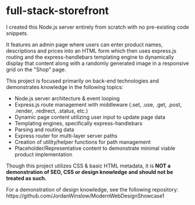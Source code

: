 # full-stack-storefront

<p>I created this Node.js server entirely from scratch with no pre-existing code snippets.</p>
<p>It features an admin page where users can enter product names, descriptions and prices into an HTML form which then uses express.js routing and the express-handlebars templating engine to dynamically display that content along with a randomly generated image in a responsive grid on the "Shop" page.</p>
<p>This project is focused primarily on back-end technologies and demonstrates knowledge in the following topics:</p>

<ul>
<li>Node.js server architecture & event looping
<li>Express.js route management with middleware (.set, .use, .get, .post, .render, .redirect, .status, etc.)
<li>Dynamic page content utilizing user input to update page data
<li>Templating engines, specifically express-handlebars
<li>Parsing and routing data
<li>Express router for multi-layer server paths
<li>Creation of utility/helper functions for path management
<li>Placeholder/Representative content to demonstrate minimal viable product implementation
</ul>

<p>Though this project utilizes CSS & basic HTML metadata, it is <b>NOT a demonstration of SEO, CSS or design knowledge and should not be treated as such.</b></p>
<p>For a demonstration of design knowledge, see the following repository: https://github.com/JordanWinslow/ModernWebDesignShowcase1</p>
